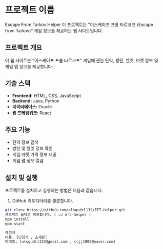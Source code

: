 # 프로젝트 이름

Escape From Tarkov Helper 이 프로젝트는 "이스케이프 프롬 타르코프 (Escape from Tarkov)" 게임 정보를 제공하는 웹 사이트입니다.

## 프로젝트 개요

이 웹 사이트는 "이스케이프 프롬 타르코프" 게임에 관한 탄약, 방탄, 헬멧, 마켓 정보 및 게임 맵 정보를 제공합니다.

## 기술 스택

- **Frontend:** HTML, CSS, JavaScript
- **Backend:** Java, Python
- **데이터베이스:** Oracle
- **웹 프레임워크:** React

## 주요 기능

- 탄약 정보 검색
- 방탄 및 헬멧 정보 확인
- 게임 마켓 가격 정보 제공
- 게임 맵 정보 열람

## 설치 및 실행

프로젝트를 설치하고 실행하는 방법은 다음과 같습니다.

1. GitHub 리포지터리를 클론합니다.

```bash
git clone https://github.com/alsgudrl132/EFT-Helper.git
프로젝트 폴더로 이동합니다. ( cd eft-helper )
npm install
npm start

작성자
이름: [민형기 , 조재환]
이메일: [alsgudrl132@gmail.com , ccjj1002@naver.com]
